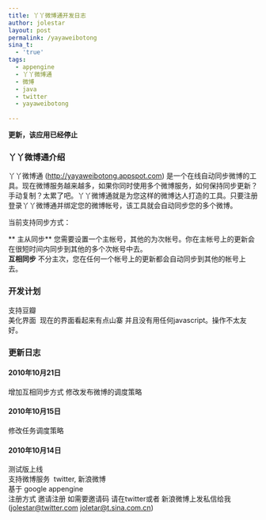 ```yaml
---
title: 丫丫微博通开发日志
author: jolestar
layout: post
permalink: /yayaweibotong
sina_t:
  - 'true'
tags:
  - appengine
  - 丫丫微博通
  - 微博
  - java
  - twitter
  - yayaweibotong
  
---
```


**更新，该应用已经停止**

<!--more-->

### 丫丫微博通介绍

丫丫微博通 (<http://yayaweibotong.appspot.com>) 是一个在线自动同步微博的工具。现在微博服务越来越多，如果你同时使用多个微博服务，如何保持同步更新？手动复制？太累了吧。丫丫微博通就是为您这样的微博达人打造的工具。只要注册登录丫丫微博通并绑定您的微博帐号，该工具就会自动同步您的多个微博。

当前支持同步方式：

** 主从同步** 您需要设置一个主帐号，其他的为次帐号。你在主帐号上的更新会在很短时间内同步到其他的多个次帐号中去。  
**互相同步** 不分主次，您在任何一个帐号上的更新都会自动同步到其他的帐号上去。

### 开发计划

支持豆瓣  
美化界面  现在的界面看起来有点山寨 并且没有用任何javascript。操作不太友好。

### 更新日志

#### 2010年10月21日

增加互相同步方式 修改发布微博的调度策略

#### 2010年10月15日

修改任务调度策略

#### 2010年10月14日

测试版上线  
支持微博服务  twitter, 新浪微博  
基于 google appengine  
注册方式 邀请注册 如需要邀请码 请在twitter或者 新浪微博上发私信给我  ([jolestar@twitter.com][1] [joletar@t.sina.com.cn][2])

 [1]: http://twitter.com/jolestar
 [2]: http://t.sina.com.cn/jolestar
